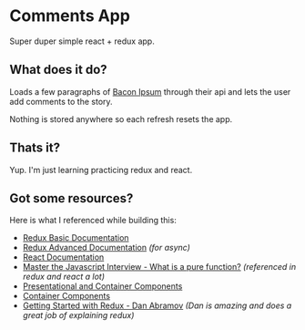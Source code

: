 # Comments App

Super duper simple react + redux app.

## What does it do?

Loads a few paragraphs of [Bacon Ipsum](https://baconipsum.com/json-api/) through their api and lets the user add 
comments to the story.

Nothing is stored anywhere so each refresh resets the app.

## Thats it?

Yup. I'm just learning practicing redux and react.

## Got some resources?

Here is what I referenced while building this:

- [Redux Basic Documentation](http://redux.js.org/docs/basics/)
- [Redux Advanced Documentation](http://redux.js.org/docs/advanced/) _(for async)_
- [React Documentation](https://facebook.github.io/react/docs)
- [Master the Javascript Interview - What is a pure function?](
https://medium.com/javascript-scene/master-the-javascript-interview-what-is-a-pure-function-d1c076bec976)
_(referenced in redux and react a lot)_
- [Presentational and Container Components](https://medium.com/@dan_abramov/smart-and-dumb-components-7ca2f9a7c7d0)
- [Container Components](https://medium.com/@learnreact/container-components-c0e67432e005)
- [Getting Started with Redux - Dan Abramov](https://egghead.io/courses/getting-started-with-redux)
_(Dan is amazing and does a great job of explaining redux)_
